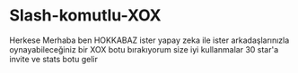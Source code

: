 # Slash-komutlu-XOX
Herkese Merhaba ben HOKKABAZ ister yapay zeka ile ister arkadaşlarınızla oynayabileceğiniz bir XOX botu bırakıyorum size iyi kullanmalar 30 star'a invite ve stats botu gelir
